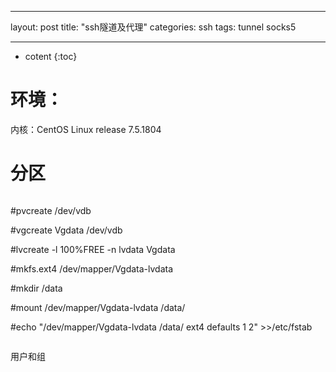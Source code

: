 

---
layout: post
title: "ssh隧道及代理"
categories: ssh
tags: tunnel socks5

---

* cotent
  {:toc}




# 环境：

内核：CentOS Linux release 7.5.1804

# 分区

```

```

#pvcreate /dev/vdb

#vgcreate Vgdata /dev/vdb

#lvcreate -l 100%FREE -n lvdata Vgdata

#mkfs.ext4 /dev/mapper/Vgdata-lvdata

\#mkdir /data

\#mount /dev/mapper/Vgdata-lvdata  /data/

#echo "/dev/mapper/Vgdata-lvdata /data/ ext4 defaults 1 2"  >>/etc/fstab

```

```



用户和组